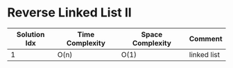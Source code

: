 # Reverse Linked List II

| Solution Idx | Time Complexity | Space Complexity | Comment     |
| ------------ | --------------- | ---------------- | ----------- |
| 1            | O(n)            | O(1)             | linked list |
